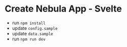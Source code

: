 # Create Nebula App - Svelte

- run `npm install`
- update `config.sample`
- update `data.sample`
- run `npm run dev`
